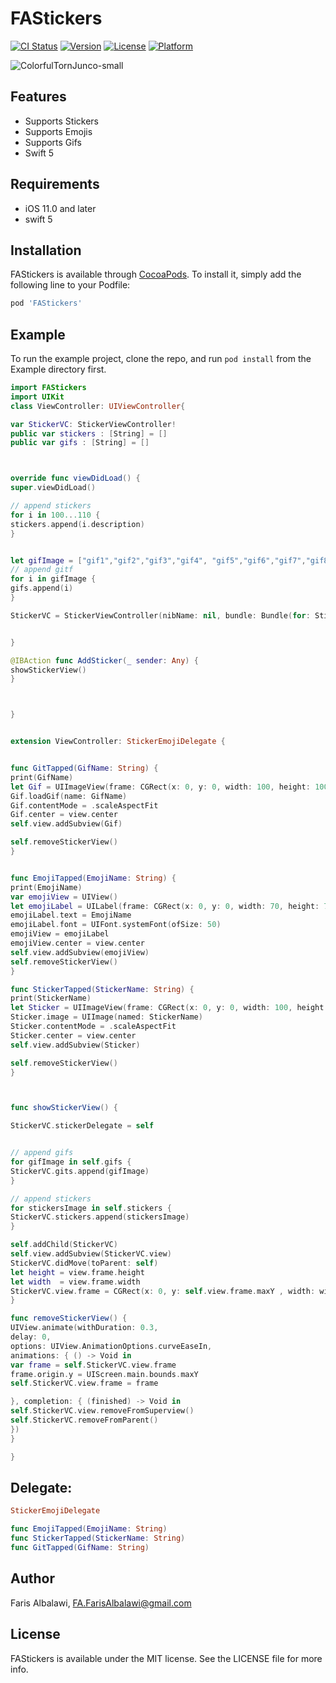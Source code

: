 # FAStickers

[![CI Status](https://img.shields.io/travis/farisalbalawi/FAStickers.svg?style=flat)](https://travis-ci.org/farisalbalawi/FAStickers)
[![Version](https://img.shields.io/cocoapods/v/FAStickers.svg?style=flat)](https://cocoapods.org/pods/FAStickers)
[![License](https://img.shields.io/cocoapods/l/FAStickers.svg?style=flat)](https://cocoapods.org/pods/FAStickers)
[![Platform](https://img.shields.io/cocoapods/p/FAStickers.svg?style=flat)](https://cocoapods.org/pods/FAStickers)

![ColorfulTornJunco-small](https://user-images.githubusercontent.com/18473439/58902641-7faf6a00-86d1-11e9-9e9c-2535af524384.gif)



## Features 

- Supports Stickers
- Supports Emojis
- Supports Gifs
- Swift 5



## Requirements

- iOS 11.0 and later
- swift 5

## Installation

FAStickers is available through [CocoaPods](https://cocoapods.org). To install
it, simply add the following line to your Podfile:

```ruby
pod 'FAStickers'
```

## Example

To run the example project, clone the repo, and run `pod install` from the Example directory first.

```swift
import FAStickers
import UIKit
class ViewController: UIViewController{

var StickerVC: StickerViewController!
public var stickers : [String] = []
public var gifs : [String] = []



override func viewDidLoad() {
super.viewDidLoad()

// append stickers
for i in 100...110 {
stickers.append(i.description)
}


let gifImage = ["gif1","gif2","gif3","gif4", "gif5","gif6","gif7","gif8", "gif9"]
// append gitf
for i in gifImage {
gifs.append(i)
}

StickerVC = StickerViewController(nibName: nil, bundle: Bundle(for: StickerViewController.self))


}

@IBAction func AddSticker(_ sender: Any) {
showStickerView()
}



}


extension ViewController: StickerEmojiDelegate {


func GitTapped(GifName: String) {
print(GifName)
let Gif = UIImageView(frame: CGRect(x: 0, y: 0, width: 100, height: 100))
Gif.loadGif(name: GifName)
Gif.contentMode = .scaleAspectFit
Gif.center = view.center
self.view.addSubview(Gif)

self.removeStickerView()
}


func EmojiTapped(EmojiName: String) {
print(EmojiName)
var emojiView = UIView()
let emojiLabel = UILabel(frame: CGRect(x: 0, y: 0, width: 70, height: 70))
emojiLabel.text = EmojiName
emojiLabel.font = UIFont.systemFont(ofSize: 50)
emojiView = emojiLabel
emojiView.center = view.center
self.view.addSubview(emojiView)
self.removeStickerView()
}

func StickerTapped(StickerName: String) {
print(StickerName)
let Sticker = UIImageView(frame: CGRect(x: 0, y: 0, width: 100, height: 100))
Sticker.image = UIImage(named: StickerName)
Sticker.contentMode = .scaleAspectFit
Sticker.center = view.center
self.view.addSubview(Sticker)

self.removeStickerView()
}



func showStickerView() {

StickerVC.stickerDelegate = self


// append gifs
for gifImage in self.gifs {
StickerVC.gits.append(gifImage)
}

// append stickers
for stickersImage in self.stickers {
StickerVC.stickers.append(stickersImage)
}

self.addChild(StickerVC)
self.view.addSubview(StickerVC.view)
StickerVC.didMove(toParent: self)
let height = view.frame.height
let width  = view.frame.width
StickerVC.view.frame = CGRect(x: 0, y: self.view.frame.maxY , width: width, height: height)
}

func removeStickerView() {
UIView.animate(withDuration: 0.3,
delay: 0,
options: UIView.AnimationOptions.curveEaseIn,
animations: { () -> Void in
var frame = self.StickerVC.view.frame
frame.origin.y = UIScreen.main.bounds.maxY
self.StickerVC.view.frame = frame

}, completion: { (finished) -> Void in
self.StickerVC.view.removeFromSuperview()
self.StickerVC.removeFromParent()
})
}

}
```

## Delegate:

```ruby
StickerEmojiDelegate
```

```swift
func EmojiTapped(EmojiName: String)
func StickerTapped(StickerName: String)
func GitTapped(GifName: String)
```

## Author

Faris Albalawi,
FA.FarisAlbalawi@gmail.com

## License

FAStickers is available under the MIT license. See the LICENSE file for more info.

